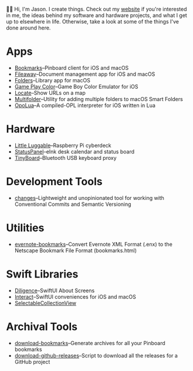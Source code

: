 👋🏻 Hi, I'm Jason. I create things. Check out my [website](https://jbmorley.co.uk) if you're interested in me, the ideas behind my software and hardware projects, and what I get up to elsewhere in life. Otherwise, take a look at some of the things I've done around here.

# Apps

- [Bookmarks](https://github.com/inseven/bookmarks)–Pinboard client for iOS and macOS
- [Fileaway](https://github.com/inseven/fileaway)–Document management app for iOS and macOS
- [Folders](https://github.com/inseven/folders)–Library app for macOS
- [Game Play Color](https://github.com/gameplaycolor/gameplaycolor)–Game Boy Color Emulator for iOS
- [Locate](https://github.com/jbmorley/locate)–Show URLs on a map
- [Multifolder](https://github.com/inseven/multifolder)–Utility for adding multiple folders to macOS Smart Folders
- [OpoLua](https://github.com/inseven/opolua)–A compiled-OPL interpreter for iOS written in Lua

# Hardware

- [Little Luggable](https://github.com/jbmorley/little-luggable)–Raspberry Pi cyberdeck
- [StatusPanel](https://github.com/inseven/statuspanel)–eInk desk calendar and status board
- [TinyBoard](https://github.com/inseven/tinyboard)–Bluetooth USB keyboard proxy

# Development Tools

- [changes](https://github.com/jbmorley/changes)–Lightweight and unopinionated tool for working with Conventional Commits and Semantic Versioning

# Utilities

- [evernote-bookmarks](https://github.com/jbmorley/evernote-bookmarks)–Convert Evernote XML Format (.enx) to the Netscape Bookmark File Format (bookmarks.html)

# Swift Libraries

- [Diligence](https://github.com/inseven/diligence)–SwiftUI About Screens
- [Interact](https://github.com/jbmorley/interact)–SwiftUI conveniences for iOS and macOS
- [SelectableCollectionView](https://github.com/jbmorley/selectablecollectionview)
 
# Archival Tools

- [download-bookmarks](https://github.com/jbmorley/download-bookmarks)–Generate archives for all your Pinboard bookmarks
- [download-github-releases](https://github.com/jbmorley/download-github-releases)–Script to download all the releases for a GitHub project
